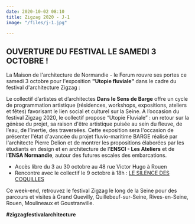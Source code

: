 ```yaml
---
date: 2020-10-02 08:10
title: Zigzag 2020 - J-1
image: "/files/j-1.jpg"

---
```

## OUVERTURE DU FESTIVAL LE SAMEDI 3 OCTOBRE !

La Maison de l'architecture de Normandie - le Forum rouvre ses portes ce samedi 3 octobre pour l'exposition **"Utopie fluviale"** dans le cadre du festival d'architecture Zigzag :

Le collectif d’artistes et d’architectes **Dans le Sens de Barge** offre un cycle de programmation artistique (résidences, workshops, expositions, ateliers et fêtes) favorisant le lien social et culturel sur la Seine. A l’occasion du festival Zigzag 2020, le collectif propose “Utopie Fluviale” : un retour sur la génèse du projet, sa raison d'être artistique puisée au sein du fleuve, de l’eau, de l’inertie, des traversées. Cette exposition sera l'occasion de présenter l'état d'avancée du projet fluvio-maritime BARGE réalisé par l'architecte Pierre Delion et de montrer les propositions élaborées par les étudiants en design et en architecture de l'**ENSCI - Les Ateliers** et de l’**ENSA Normandie**, autour des futures escales des embarcations.

* Accès libre du 3 au 30 octobre au 48 rue Victor Hugo à Rouen
* Rencontre avec le collectif le 9 octobre à 18h : [LE SILENCE DES COQUILLES](https://festivalzigzag.fr/events/le-silence-des-coquilles)

Ce week-end, retrouvez le festival Zigzag le long de la Seine pour des parcours et visites à Grand Quevilly, Quillebeuf-sur-Seine, Rives-en-Seine, Rouen, Moulineaux et Goustranville.

**#zigzagfestivalarchitecture**